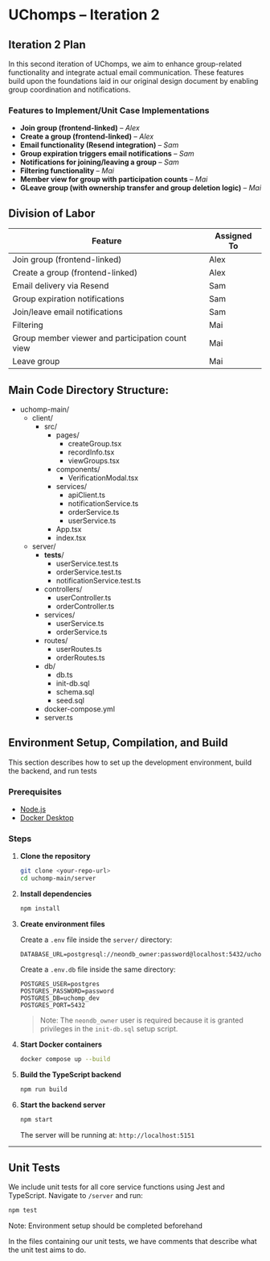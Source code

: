# UChomps – Iteration 2

## Iteration 2 Plan

In this second iteration of UChomps, we aim to enhance group-related functionality and integrate actual email communication. These features build upon the foundations laid in our original design document by enabling group coordination and notifications.

### Features to Implement/Unit Case Implementations
- **Join group (frontend-linked)** – *Alex*
- **Create a group (frontend-linked)** – *Alex*
- **Email functionality (Resend integration)** – *Sam*
- **Group expiration triggers email notifications** – *Sam*
- **Notifications for joining/leaving a group** – *Sam*
- **Filtering functionality** – *Mai*
- **Member view for group with participation counts** – *Mai*
- **GLeave group (with ownership transfer and group deletion logic)** – *Mai*

## Division of Labor

| Feature                                          | Assigned To |
|--------------------------------------------------|-------------|
| Join group (frontend-linked)                     | Alex        |
| Create a group (frontend-linked)                 | Alex        |
| Email delivery via Resend                        | Sam         |
| Group expiration notifications                   | Sam         |
| Join/leave email notifications                   | Sam         |
| Filtering                                        | Mai         |
| Group member viewer and participation count view | Mai         |
| Leave group                                      | Mai         |

## Main Code Directory Structure:

- uchomp-main/
  - client/
    - src/
      - pages/
        - createGroup.tsx
        - recordInfo.tsx
        - viewGroups.tsx
      - components/
        - VerificationModal.tsx
      - services/
        - apiClient.ts
        - notificationService.ts
        - orderService.ts
        - userService.ts
      - App.tsx
      - index.tsx
  - server/
    - __tests__/
      - userService.test.ts
      - orderService.test.ts
      - notificationService.test.ts
    - controllers/
      - userController.ts
      - orderController.ts
    - services/
      - userService.ts
      - orderService.ts
    - routes/
      - userRoutes.ts
      - orderRoutes.ts
    - db/
      - db.ts
      - init-db.sql
      - schema.sql
      - seed.sql
    - docker-compose.yml
    - server.ts

## Environment Setup, Compilation, and Build

This section describes how to set up the development environment, build the backend, and run tests

### Prerequisites

- [Node.js](https://nodejs.org/)
- [Docker Desktop](https://docs.docker.com/desktop/)

### Steps

1. **Clone the repository**
   ```bash
   git clone <your-repo-url>
   cd uchomp-main/server
   ```

2. **Install dependencies**
   ```bash
   npm install
   ```

3. **Create environment files**

   Create a `.env` file inside the `server/` directory:
   ```env
   DATABASE_URL=postgresql://neondb_owner:password@localhost:5432/uchomp_dev
   ```

   Create a `.env.db` file inside the same directory:
   ```env
   POSTGRES_USER=postgres
   POSTGRES_PASSWORD=password
   POSTGRES_DB=uchomp_dev
   POSTGRES_PORT=5432
   ```

   > Note: The `neondb_owner` user is required because it is granted privileges in the `init-db.sql` setup script.

4. **Start Docker containers**
   ```bash
   docker compose up --build
   ```

5. **Build the TypeScript backend**
   ```bash
   npm run build
   ```

6. **Start the backend server**
   ```bash
   npm start
   ```

   The server will be running at: `http://localhost:5151`

---

## Unit Tests

We include unit tests for all core service functions using Jest and TypeScript. Navigate to `/server` and run:

```bash
npm test
```
Note: Environment setup should be completed beforehand

In the files containing our unit tests, we have comments that describe what the unit test aims to do.


